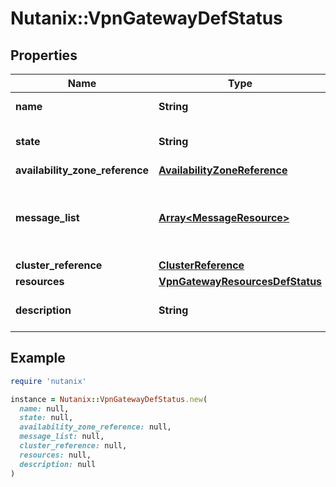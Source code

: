 # Nutanix::VpnGatewayDefStatus

## Properties

| Name | Type | Description | Notes |
| ---- | ---- | ----------- | ----- |
| **name** | **String** | vpn_gateway Name. |  |
| **state** | **String** | The state of the vpn_gateway. | [optional] |
| **availability_zone_reference** | [**AvailabilityZoneReference**](AvailabilityZoneReference.md) |  | [optional] |
| **message_list** | [**Array&lt;MessageResource&gt;**](MessageResource.md) | Any error messages for the vpn_gateway, if in an error state. | [optional] |
| **cluster_reference** | [**ClusterReference**](ClusterReference.md) |  | [optional] |
| **resources** | [**VpnGatewayResourcesDefStatus**](VpnGatewayResourcesDefStatus.md) |  |  |
| **description** | **String** | A description for vpn_gateway. | [optional] |

## Example

```ruby
require 'nutanix'

instance = Nutanix::VpnGatewayDefStatus.new(
  name: null,
  state: null,
  availability_zone_reference: null,
  message_list: null,
  cluster_reference: null,
  resources: null,
  description: null
)
```


